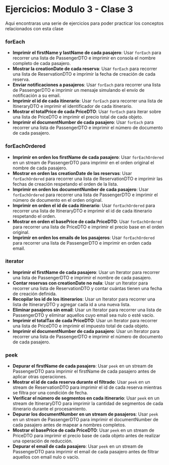 # Ejercicios: Modulo 3 - Clase 3

Aqui encontraras una serie de ejercicios para poder practicar los conceptos relacionados con esta clase

### **forEach**
- **Imprimir el firstName y lastName de cada pasajero**: Usar `forEach` para recorrer una lista de PassengerDTO e imprimir en consola el nombre completo de cada pasajero.
- **Mostrar la creationDate de cada reserva**: Usar `forEach` para recorrer una lista de ReservationDTO e imprimir la fecha de creación de cada reserva.
- **Enviar notificaciones a pasajeros**: Usar `forEach` para recorrer una lista de PassengerDTO e imprimir un mensaje simulando el envío de notificación a su email.
- **Imprimir el id de cada itinerario**: Usar `forEach` para recorrer una lista de ItineraryDTO e imprimir el identificador de cada itinerario.
- **Mostrar el totalPrice de cada PriceDTO**: Usar `forEach` para iterar sobre una lista de PriceDTO e imprimir el precio total de cada objeto.
- **Imprimir el documentNumber de cada pasajero**: Usar `forEach` para recorrer una lista de PassengerDTO e imprimir el número de documento de cada pasajero.

### **forEachOrdered**
- **Imprimir en orden los firstName de cada pasajero**: Usar `forEachOrdered` en un stream de PassengerDTO para imprimir en el orden original el nombre de cada pasajero.
- **Mostrar en orden las creationDate de las reservas**: Usar `forEachOrdered` para recorrer una lista de ReservationDTO e imprimir las fechas de creación respetando el orden de la lista.
- **Imprimir en orden los documentNumber de cada pasajero**: Usar `forEachOrdered` para recorrer una lista de PassengerDTO e imprimir el número de documento en el orden original.
- **Imprimir en orden el id de cada itinerario**: Usar `forEachOrdered` para recorrer una lista de ItineraryDTO e imprimir el id de cada itinerario respetando el orden.
- **Mostrar en orden el basePrice de cada PriceDTO**: Usar `forEachOrdered` para recorrer una lista de PriceDTO e imprimir el precio base en el orden original.
- **Imprimir en orden los emails de los pasajeros**: Usar `forEachOrdered` para recorrer una lista de PassengerDTO e imprimir en orden cada email.

### **iterator**
- **Imprimir el firstName de cada pasajero**: Usar un Iterator para recorrer una lista de PassengerDTO e imprimir el nombre de cada pasajero.
- **Contar reservas con creationDate no nula**: Usar un Iterator para recorrer una lista de ReservationDTO y contar cuántas tienen una fecha de creación definida.
- **Recopilar los id de los itinerarios**: Usar un Iterator para recorrer una lista de ItineraryDTO y agregar cada id a una nueva lista.
- **Eliminar pasajeros sin email**: Usar un Iterator para recorrer una lista de PassengerDTO y eliminar aquellos cuyo email sea nulo o esté vacío.
- **Imprimir el totalTax de cada PriceDTO**: Usar un Iterator para recorrer una lista de PriceDTO e imprimir el impuesto total de cada objeto.
- **Imprimir el documentNumber de cada pasajero**: Usar un Iterator para recorrer una lista de PassengerDTO e imprimir el número de documento de cada pasajero.

### **peek**
- **Depurar el firstName de cada pasajero**: Usar `peek` en un stream de PassengerDTO para imprimir el firstName de cada pasajero antes de aplicar otras operaciones.
- **Mostrar el id de cada reserva durante el filtrado**: Usar `peek` en un stream de ReservationDTO para imprimir el id de cada reserva mientras se filtra por una condición de fecha.
- **Verificar el número de segmentos en cada itinerario**: Usar `peek` en un stream de ItineraryDTO para imprimir la cantidad de segmentos de cada itinerario durante el procesamiento.
- **Depurar los documentNumber en un stream de pasajeros**: Usar `peek` en un stream de PassengerDTO para imprimir el documentNumber de cada pasajero antes de mapear a nombres completos.
- **Mostrar el basePrice de cada PriceDTO**: Usar `peek` en un stream de PriceDTO para imprimir el precio base de cada objeto antes de realizar una operación de reducción.
- **Depurar el email de cada pasajero**: Usar `peek` en un stream de PassengerDTO para imprimir el email de cada pasajero antes de filtrar aquellos con email nulo o vacío.